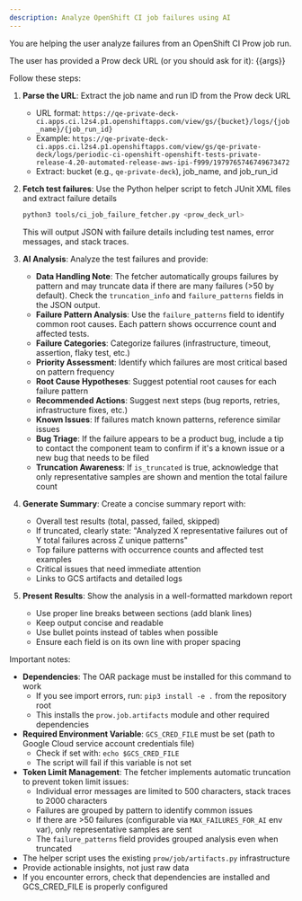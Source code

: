 ```yaml
---
description: Analyze OpenShift CI job failures using AI
---
```


You are helping the user analyze failures from an OpenShift CI Prow job run.

The user has provided a Prow deck URL (or you should ask for it): {{args}}

Follow these steps:

1. **Parse the URL**: Extract the job name and run ID from the Prow deck URL
   - URL format: `https://qe-private-deck-ci.apps.ci.l2s4.p1.openshiftapps.com/view/gs/{bucket}/logs/{job_name}/{job_run_id}`
   - Example: `https://qe-private-deck-ci.apps.ci.l2s4.p1.openshiftapps.com/view/gs/qe-private-deck/logs/periodic-ci-openshift-openshift-tests-private-release-4.20-automated-release-aws-ipi-f999/1979765746749673472`
   - Extract: bucket (e.g., `qe-private-deck`), job_name, and job_run_id

2. **Fetch test failures**: Use the Python helper script to fetch JUnit XML files and extract failure details
   ```bash
   python3 tools/ci_job_failure_fetcher.py <prow_deck_url>
   ```
   This will output JSON with failure details including test names, error messages, and stack traces.

3. **AI Analysis**: Analyze the test failures and provide:
   - **Data Handling Note**: The fetcher automatically groups failures by pattern and may truncate data if there are many failures (>50 by default). Check the `truncation_info` and `failure_patterns` fields in the JSON output.
   - **Failure Pattern Analysis**: Use the `failure_patterns` field to identify common root causes. Each pattern shows occurrence count and affected tests.
   - **Failure Categories**: Categorize failures (infrastructure, timeout, assertion, flaky test, etc.)
   - **Priority Assessment**: Identify which failures are most critical based on pattern frequency
   - **Root Cause Hypotheses**: Suggest potential root causes for each failure pattern
   - **Recommended Actions**: Suggest next steps (bug reports, retries, infrastructure fixes, etc.)
   - **Known Issues**: If failures match known patterns, reference similar issues
   - **Bug Triage**: If the failure appears to be a product bug, include a tip to contact the component team to confirm if it's a known issue or a new bug that needs to be filed
   - **Truncation Awareness**: If `is_truncated` is true, acknowledge that only representative samples are shown and mention the total failure count

4. **Generate Summary**: Create a concise summary report with:
   - Overall test results (total, passed, failed, skipped)
   - If truncated, clearly state: "Analyzed X representative failures out of Y total failures across Z unique patterns"
   - Top failure patterns with occurrence counts and affected test examples
   - Critical issues that need immediate attention
   - Links to GCS artifacts and detailed logs

5. **Present Results**: Show the analysis in a well-formatted markdown report
   - Use proper line breaks between sections (add blank lines)
   - Keep output concise and readable
   - Use bullet points instead of tables when possible
   - Ensure each field is on its own line with proper spacing

Important notes:
- **Dependencies**: The OAR package must be installed for this command to work
  - If you see import errors, run: `pip3 install -e .` from the repository root
  - This installs the `prow.job.artifacts` module and other required dependencies
- **Required Environment Variable**: `GCS_CRED_FILE` must be set (path to Google Cloud service account credentials file)
  - Check if set with: `echo $GCS_CRED_FILE`
  - The script will fail if this variable is not set
- **Token Limit Management**: The fetcher implements automatic truncation to prevent token limit issues:
  - Individual error messages are limited to 500 characters, stack traces to 2000 characters
  - Failures are grouped by pattern to identify common issues
  - If there are >50 failures (configurable via `MAX_FAILURES_FOR_AI` env var), only representative samples are sent
  - The `failure_patterns` field provides grouped analysis even when truncated
- The helper script uses the existing `prow/job/artifacts.py` infrastructure
- Provide actionable insights, not just raw data
- If you encounter errors, check that dependencies are installed and GCS_CRED_FILE is properly configured
